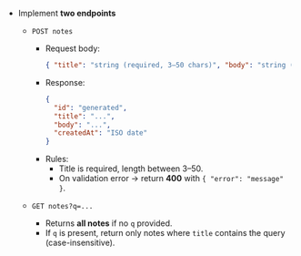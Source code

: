 - Implement **two endpoints**

  - `POST notes`

    - Request body:
      ```json
      { "title": "string (required, 3–50 chars)", "body": "string (optional)" }
      ```
    - Response:
      ```json
      {
        "id": "generated",
        "title": "...",
        "body": "...",
        "createdAt": "ISO date"
      }
      ```
    - Rules:
      - Title is required, length between 3–50.
      - On validation error → return **400** with `{ "error": "message" }`.

  - `GET notes?q=...`
    - Returns **all notes** if no `q` provided.
    - If `q` is present, return only notes where `title` contains the query (case-insensitive).
